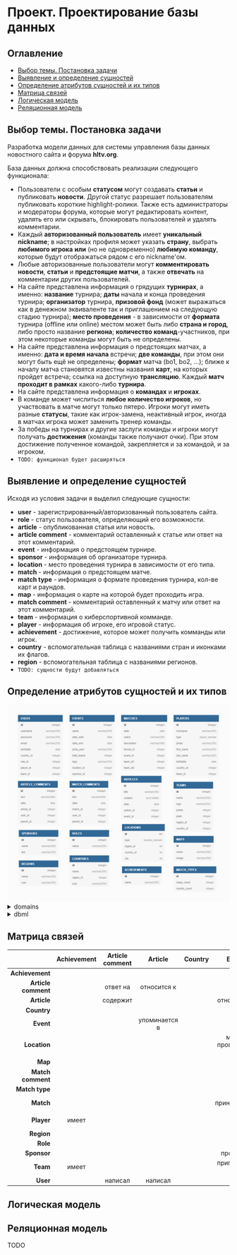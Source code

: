 # Проект. Проектирование базы данных

## Оглавление

   * [Выбор темы. Постановка задачи](#выбор-темы-постановка-задачи)
   * [Выявление и определение сущностей](#выявление-и-определение-сущностей)
   * [Определение атрибутов сущностей и их типов](#определение-атрибутов-сущностей-и-их-типов)
   * [Матрица связей](#матрица-связей)
   * [Логическая модель](#логическая-модель)
   * [Реляционная модель](#реляционная-модель)

## Выбор темы. Постановка задачи

Разработка модели данных для системы управления базы данных новостного сайта и форума **hltv.org**.

База данных должна способствовать реализации следующего функционала:

- Пользователи с особым **статусом** могут создавать **статьи** и публиковать **новости**. Другой статус разрешает пользователям публиковать короткие highlight-ролики. Также есть администраторы и модераторы форума, которые могут редактировать контент, удалять его или скрывать, блокировать пользователей и удалять комментарии.
- Каждый **авторизованный пользователь** имеет **уникальный nickname**; в настройках профиля может указать **страну**, выбрать **любимого игрока** **или** (но не одновременно) **любимую команду**, которые будут отображаться рядом с его nickname'ом.
- Любые авторизованные пользователи могут **комментировать** **новости**, **статьи** и **предстоящие матчи**, а также **отвечать** на комментарии других пользователей.
- На сайте представлена информация о грядущих **турнирах**, а именно: **название** турнира; **даты** начала и конца проведения турнира; **организатор** турнира, **призовой фонд** (может выражаться как в денежном эквиваленте так и приглашением на следующую стадию турнира); **место проведения** - в зависимости от **формата** турнира (offline или online) местом может быть либо **страна и город**, либо просто название **региона**; **количество команд**-участников, при этом некоторые команды могут быть не определены.
- На сайте представлена информация о предстоящих матчах, а именно: **дата и время начала** встречи; **две команды**, при этом они могут быть ещё не определены; **формат** матча (bo1, bo2, ...); ближе к началу матча становятся известны названия **карт**, на которых пройдет встреча; ссылка на доступную **трансляцию**. Каждый **матч проходит в рамках** какого-либо **турнира**.
- На сайте представлена информация о **командах** и **игроках**.
- В команде может числиться **любое количество игроков**, но участвовать в матче могут только пятеро. Игроки могут иметь разные **статусы**, такие как игрок-замена, неактивный игрок, иногда в матчах игрока может заменить тренер команды.
- За победы на турнирах и другие заслуги команды и игроки могут получать **достижения** (команды также получают очки). При этом достижение полученное командой, закрепляется и за командой, и за игроком.
- `TODO: функционал будет расширяться`

## Выявление и определение сущностей

Исходя из условия задачи я выделил следующие сущности:

- **user** - зарегистрированный/авторизованный пользователь сайта.
- **role** - статус пользователя, определяющий его возможности.
- **article** - опубликованная статья или новость.
- **article comment** - комментарий оставленный к статье или ответ на этот комментарий.
- **event** - информация о предстоящем турнире.
- **sponsor** - информация об организаторе турнира.
- **location** - место проведения турнира в зависимости от его типа.
- **match** - информация о предстоящем матче.
- **match type** - информация о формате проведения турнира, кол-ве карт и раундов.
- **map** - информация о карте на которой будет проходить игра.
- **match comment** - комментарий оставленный к матчу или ответ на этот комментарий.
- **team** - информация о киберспортивной комманде.
- **player** - информация об игроке, его игровой статус.
- **achievement** - достижение, которое может получить комманды или игрок.
- **country** - вспомогательная таблица с названиями стран и иконками их флагов.
- **region** - вспомогательная таблица с названиями регионов.
- `TODO: сущности будут добавляться`

## Определение атрибутов сущностей и их типов

<img src="models/Entities/all.png">

<details>
<summary> domains </summary>

   ```dbml
enum location_domain {
    offline
    online
}

enum player_domain {
    active
    inactive
    standin
    coach
}
   ```
</details>

<details>
<summary> dbml </summary>

   ```dbml
Table USERS {
    id integer [pk, increment]
    username varchar(255) [unique, not null]
    password varchar(255) [not null]
    email varchar(255) [not null]
    birthdate date [null]
    country_id integer [null]
    role_id integer [not null]
    player_id integer [null, note: 'favorite player']
    team_id integer [null, note: 'or favorite team']
}

Table ROLES {
    id integer [pk, increment]
    name varchar(255) [unique, not null]
}

Table ARTICLES {
    id integer [pk, increment]
    title varchar(255) [not null]
    content text(10000) [not null]
    date date [not null]
    author_id integer [not null]
    event_id integer [null]
}

Table ARTICLE_COMMENTS {
    id integer [pk, increment]
    text varchar(500) [not null]
    date date [not null]
    article_id integer [not null]
    user_id integer [not null]
    parent_id integer [null]
}

Table MATCH_COMMENTS {
    id integer [pk, increment]
    text varchar(500) [not null]
    date date [not null]
    match_id integer [not null]
    user_id integer [not null]
    parent_id integer [null]
}

Table EVENTS {
    id integer [pk, increment]
    name varchar(255) [not null]
    date_start date [not null]
    date_end date [not null]
    prize_pool varchar(255) [not null]
    total_teams integer [not null]
    logo varchar(255) [null]
    location_id integer [not null]
    sponsor_id integer [not null]
}

Table SPONSORS {
    id integer [pk, increment]
    name varchar(255) [not null]
    link varchar(255) [null]
}

Table LOCATIONS {
    id int [pk, increment]
    type location_domain [not null]
    region_id int [null]
    country_id int [null]
    city int [null]
}

Table MATCHES {
    id integer [pk, increment]
    date date [not null]
    watch varchar(255) [null]
    description varchar(500) [null]
    format_id integer [not null]
    event_id integer [not null]
    team_id1 integer [null]
    team_id2 integer [null]
}

Table MATCH_TYPES {
    id integer [pk, increment]
    maps_count integer [not null]
    rounds_count integer [not null]
}

Table MAPS {
    id integer [pk, increment]
    name varchar(255) [unique, not null]
    image varchar(255) [not null]
}

Table TEAMS {
    id integer [pk, increment]
    name varchar(255) [not null]
    logo varchar(255) [null]
    points integer [not null]
    peak integer [not null]
    region_id integer [null]
    country_id integer [null]
}

Table PLAYERS {
    id integer [pk, increment]
    nickname varchar(255) [not null]
    type player_domain [not null]
    first_name varchar(255) [null]
    last_name varchar(255) [null]
    birthdate date [null]
    country_id integer [null]
    team_id integer [null]
}

Table ACHIEVEMENTS {
    id integer [pk, increment]
    name varchar(255) [not null]
}

Table COUNTRIES {
    id integer [pk, increment]
    name varchar(255) [not null]
    region_id integer [null]
}

Table REGIONS {
    id integer [pk, increment]
    name varchar(255) [unique, not null]
}

enum location_domain {
    offline
    online
}

enum player_domain {
    active
    inactive
    standin
    coach
}
   ```
</details>

## Матрица связей

|   | Achievement | Article comment | Article | Country | Event | Location | Map | Match comment | Match type | Match | Player | Region | Role | Sponsor | Team | User |
| ---: | :---: | :---: | :---: | :---: | :---: | :---: | :---: | :---: | :---: | :---: | :---: | :---: | :---: | :---: | :---: | :---: |
| **Achievement** |  |  |  |  |  |  |  |  |  |  | принадлежит |  |  |  | принадлежит |  |
| **Article comment** |  | ответ на | относится к |  |  |  |  |  |  |  |  |  |  |  |  | написан |
| **Article** |  | содержит |  |  | относится к |  |  |  |  |  |  |  |  |  |  | написана |
| **Country** |  |  |  |  |  |  |  |  |  |  |  |  |  |  |
| **Event** |  |  | упоминается в |  |  | проводится в |  |  |  | включает в себя |  |  |  | проводится | проводится для |  |
| **Location** |  |  |  |  | место проведения для |  |  |  |  |  |  |  |  |  |  |  |
| **Map** |  |  |  |  |  |  |  |  |  | играется в |  |  |  |  |  |  |
| **Match comment** |  |  |  |  |  |  |  | ответ на |  | относится к |  |  |  |  |  | написан |
| **Match type** |  |  |  |  |  |  |  |  |  | описывает |  |  |  |  |  |  |
| **Match** |  |  |  |  | принадлежит |  | играется на | содержит | проводится в формате |  |  |  |  |  | участвует |  |
| **Player** | имеет |  |  |  |  |  |  |  |  |  |  |  |  |  | состоит в | фаворит для |
| **Region** |  |  |  |  |  |  |  |  |  |  |  |  |  |  |  |  |
| **Role** |  |  |  |  |  |  |  |  |  |  |  |  |  |  |  | описывает |
| **Sponsor** |  |  |  |  | проводит |  |  |  |  |  |  |  |  |  |  |  |
| **Team** | имеет |  |  |  | приглашена на |  |  |  |  | участвует в | содержит |  |  |  |  | фаворит для |
| **User** |  | написал | написал |  |  |  |  | написал |  |  | выбрал |  | имеет |  | выбрал |  |

## Логическая модель

## Реляционная модель

TODO
